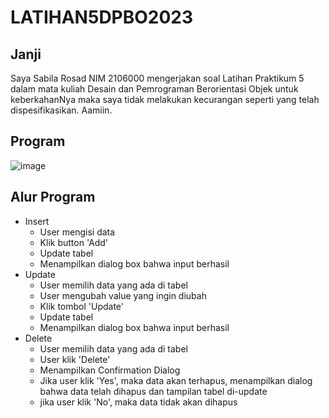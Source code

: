 # LATIHAN5DPBO2023

## Janji
Saya Sabila Rosad NIM 2106000 mengerjakan soal Latihan Praktikum 5 dalam mata kuliah Desain dan Pemrograman Berorientasi Objek untuk keberkahanNya maka saya tidak melakukan kecurangan seperti yang telah dispesifikasikan. Aamiin.

## Program
![image](https://cdn.discordapp.com/attachments/957671708058325032/1218602429440983110/image.png?ex=660842f3&is=65f5cdf3&hm=3371cb8ce2bcb993c1d56af176d497fc65f6c6e912faa0ab242670eef4a0de7f&)

## Alur Program
- Insert
  - User mengisi data
  - Klik button 'Add'
  - Update tabel
  - Menampilkan dialog box bahwa input berhasil
- Update
  - User memilih data yang ada di tabel
  - User mengubah value yang ingin diubah
  - Klik tombol 'Update'
  - Update tabel
  - Menampilkan dialog box bahwa input berhasil
- Delete
  - User memilih data yang ada di tabel
  - User klik 'Delete'
  - Menampilkan Confirmation Dialog
  - Jika user klik 'Yes', maka data akan terhapus, menampilkan dialog bahwa data telah dihapus dan tampilan tabel di-update
  - jika user klik 'No', maka data tidak akan dihapus

